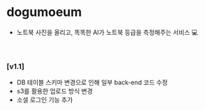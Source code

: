 # dogumoeum
- 노트북 사진을 올리고, 똑똑한 AI가 노트북 등급을 측정해주는 서비스 💻

</br>


### [v1.1]
- DB 테이블 스키마 변경으로 인해 일부 back-end 코드 수정
- s3를 활용한 업로드 방식 변경
- 소셜 로그인 기능 추가
